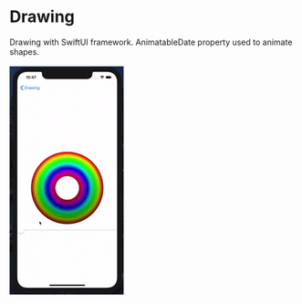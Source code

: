 # Drawing

Drawing with SwiftUI framework. 
AnimatableDate property used to animate shapes. <br><br>
![demo](demo.gif)
